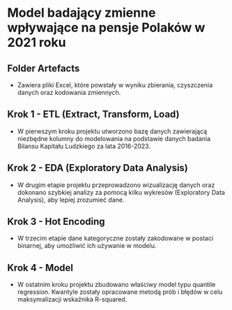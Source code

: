# Model badający zmienne wpływające na pensje Polaków w 2021 roku

## Folder Artefacts

- Zawiera pliki Excel, które powstały w wyniku zbierania, czyszczenia danych oraz kodowania zmiennych.

## Krok 1 - ETL (Extract, Transform, Load)

- W pierwszym kroku projektu utworzono bazę danych zawierającą niezbędne kolumny do modelowania na podstawie danych badania Bilansu Kapitału Ludzkiego za lata 2016-2023.

## Krok 2 - EDA (Exploratory Data Analysis)

- W drugim etapie projektu przeprowadzono wizualizację danych oraz dokonano szybkiej analizy za pomocą kilku wykresów (Exploratory Data Analysis), aby lepiej zrozumieć dane.

## Krok 3 - Hot Encoding

- W trzecim etapie dane kategoryczne zostały zakodowane w postaci binarnej, aby umożliwić ich używanie w modelu.

## Krok 4 - Model

- W ostatnim kroku projektu zbudowano właściwy model typu quantile regression. Kwantyle zostały opracowane metodą prób i błędów w celu maksymalizacji wskaźnika R-squared.

